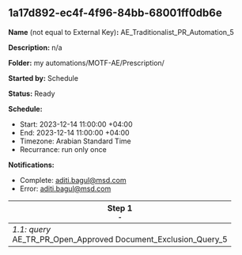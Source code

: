 ## 1a17d892-ec4f-4f96-84bb-68001ff0db6e

**Name** (not equal to External Key)**:** AE_Traditionalist_PR_Automation_5

**Description:** n/a

**Folder:** my automations/MOTF-AE/Prescription/

**Started by:** Schedule

**Status:** Ready

**Schedule:**

* Start: 2023-12-14 11:00:00 +04:00
* End: 2023-12-14 11:00:00 +04:00
* Timezone: Arabian Standard Time
* Recurrance: run only once

**Notifications:**

* Complete: aditi.bagul@msd.com
* Error: aditi.bagul@msd.com

| Step 1<br>_<small>-</small>_ |
| --- |
| _1.1: query_<br>AE_TR_PR_Open_Approved Document_Exclusion_Query_5 |

